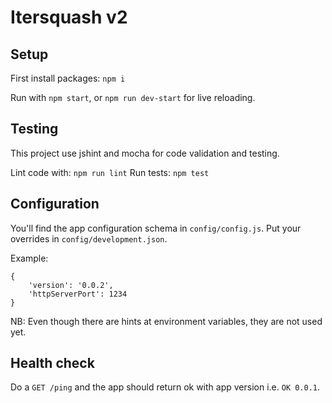 # Itersquash v2




## Setup

First install packages: `npm i`

Run with `npm start`, or `npm run dev-start` for live reloading.

## Testing

This project use jshint and mocha for code validation and testing.

Lint code with: `npm run lint`
Run tests: `npm test`


## Configuration

You'll find the app configuration schema in `config/config.js`.
Put your overrides in `config/development.json`.

Example:
```
{
    'version': '0.0.2',
    'httpServerPort': 1234
}
```

NB: Even though there are hints at environment variables, they are not used yet.

## Health check

Do a `GET /ping` and the app should return ok with app version i.e. `OK 0.0.1`.
